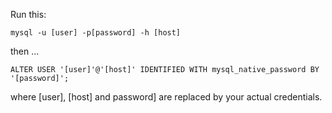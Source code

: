 Run this:

```
mysql -u [user] -p[password] -h [host]
```

then ...

```
ALTER USER '[user]'@'[host]' IDENTIFIED WITH mysql_native_password BY '[password]';
```

where [user], [host] and password] are replaced by your actual credentials.

